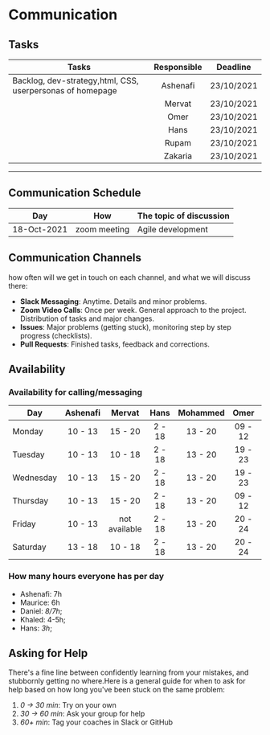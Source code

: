 # Communication

## Tasks

| Tasks    | Responsible | Deadline  |
| --------------------------- | :---------: |:--------:
| Backlog, dev-strategy,html, CSS, userpersonas of homepage | Ashenafi|23/10/2021
|                                                           |Mervat|23/10/2021|
|                                                           |Omer|23/10/2021 |
|                                                           |Hans|23/10/2021
|                                                           |Rupam |23/10/2021 |
|                                                           |Zakaria|23/10/2021 |

<!-- any general rules you'd like to set for your group? -->

---

## Communication Schedule

| Day         |     How      | The topic of discussion |
| ----------- | :----------: | ----------------------- |
| 18-Oct-2021 | zoom meeting | Agile development       |

## Communication Channels

how often will we get in touch on each channel, and what we will discuss there:

- **Slack Messaging**: Anytime. Details and minor problems.
- **Zoom Video Calls**: Once per week. General approach to the project.
  Distribution of tasks and major changes.
- **Issues**: Major problems (getting stuck), monitoring step by step progress
  (checklists).
- **Pull Requests**: Finished tasks, feedback and corrections.

## Availability

### Availability for calling/messaging

| Day       | Ashenafi |    Mervat     |  Hans  | Mohammed |  Omer   |Rupam   |
| --------- | :------: | :-----------: | :----: | :------: | :-----: |:-----: |
| Monday    | 10 - 13  | 15 - 20  | 2 - 18 | 13 - 20  | 09 - 12 |not available |
| Tuesday   | 10 - 13  | 10 - 18  | 2 - 18 | 13 - 20  | 19 - 23 |not available |
| Wednesday | 10 - 13  | 15 - 20  | 2 - 18 | 13 - 20  | 19 - 23 |    17 - 19    |
| Thursday  | 10 - 13  |    15 - 20    | 2 - 18 | 13 - 20  | 09 - 12 | 18 - 20 |
| Friday    | 10 - 13  | not available | 2 - 18 | 13 - 20  | 20 - 24 | 18 - 20 |
| Saturday  | 13 - 18  |  10 - 18 | 2 - 18 | 13 - 20  | 20 - 24 |not available |

### How many hours everyone has per day

- Ashenafi: 7h
- Maurice: 6h
- Daniel: _8/7h_;
- Khaled: 4-5h;
- Hans: _3h_;

## Asking for Help

There's a fine line between confidently learning from your mistakes, and
stubbornly getting no where.Here is a general guide for when to ask for help
based on how long you've been stuck on the same problem:

1. _0 -> 30 min_: Try on your own
2. _30 -> 60 min_: Ask your group for help
3. _60+ min_: Tag your coaches in Slack or GitHub

